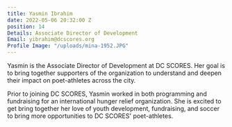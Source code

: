 ```yaml
---
title: Yasmin Ibrahim
date: 2022-05-06 20:32:00 Z
position: 14
Details: Associate Director of Development
Email: yibrahim@dcscores.org
Profile Image: "/uploads/mina-1952.JPG"
---
```


Yasmin is the Associate Director of Development at DC SCORES.  Her goal is to bring together supporters of the organization to understand and deepen their impact on poet-athletes across the city. 

Prior to joining DC SCORES, Yasmin worked in both programming and fundraising for an international hunger relief organization.  She is excited to get bring together her love of youth development, fundraising, and soccer to bring more opportunities to DC SCORES' poet-athletes. 